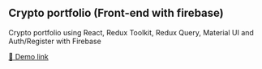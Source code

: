 ## Crypto portfolio (Front-end with firebase)

Crypto portfolio using React, Redux Toolkit, Redux Query, Material UI and Auth/Register with Firebase

[🚀 Demo link](https://crypto-portfolio-83ca3.web.app/)
